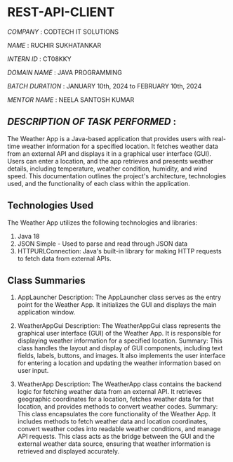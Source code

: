 # REST-API-CLIENT

*COMPANY* : CODTECH IT SOLUTIONS 

*NAME* : RUCHIR SUKHATANKAR

*INTERN ID* : CT08KKY

*DOMAIN NAME* : JAVA PROGRAMMING

*BATCH DURATION* : JANUARY 10th, 2024 to FEBRUARY 10th, 2024

*MENTOR NAME* : NEELA SANTOSH KUMAR

## *DESCRIPTION OF TASK PERFORMED* :

The Weather App is a Java-based application that provides users with real-time weather information for a specified location. It fetches weather data from an external API and displays it in a graphical user interface (GUI). Users can enter a location, and the app retrieves and presents weather details, including temperature, weather condition, humidity, and wind speed. This documentation outlines the project's architecture, technologies used, and the functionality of each class within the application.

## Technologies Used
The Weather App utilizes the following technologies and libraries:

1) Java 18
2) JSON Simple - Used to parse and read through JSON data
3) HTTPURLConnection: Java's built-in library for making HTTP requests to fetch data from external APIs.

## Class Summaries

1) AppLauncher
Description: The AppLauncher class serves as the entry point for the Weather App. It initializes the GUI and displays the main application window.

2) WeatherAppGui
Description: The WeatherAppGui class represents the graphical user interface (GUI) of the Weather App. It is responsible for displaying weather information for a specified location.
Summary: This class handles the layout and display of GUI components, including text fields, labels, buttons, and images. It also implements the user interface for entering a location and updating the weather information based on user input.

3) WeatherApp
Description: The WeatherApp class contains the backend logic for fetching weather data from an external API. It retrieves geographic coordinates for a location, fetches weather data for that location, and provides methods to convert weather codes.
Summary: This class encapsulates the core functionality of the Weather App. It includes methods to fetch weather data and location coordinates, convert weather codes into readable weather conditions, and manage API requests. This class acts as the bridge between the GUI and the external weather data source, ensuring that weather information is retrieved and displayed accurately.
